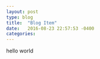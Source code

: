 ```yaml
---
layout: post
type: blog
title:  "Blog Item"
date:   2016-08-23 22:57:53 -0400
categories: 
---
```

hello world